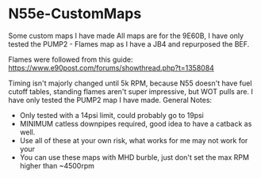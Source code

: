 # N55e-CustomMaps
Some custom maps I have made
All maps are for the 9E60B, I have only tested the PUMP2 - Flames map as I have a JB4 and repurposed the BEF.

Flames were followed from this guide: https://www.e90post.com/forums/showthread.php?t=1358084

Timing isn't majorly changed until 5k RPM, because N55 doesn't have fuel cutoff tables, standing flames aren't super impressive, but WOT pulls are.
I have only tested the PUMP2 map I have made.
General Notes:
* Only tested with a 14psi limit, could probably go to 19psi
* MINIMUM catless downpipes required, good idea to have a catback as well.
* Use all of these at your own risk, what works for me may not work for your
* You can use these maps with MHD burble, just don't set the max RPM higher than ~4500rpm